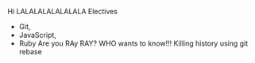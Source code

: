 Hi LALALALALALALALA
Electives
* Git, 
* JavaScript, 
* Ruby
Are you RAy RAY? WHO wants to know!!!
Killing history using git rebase
